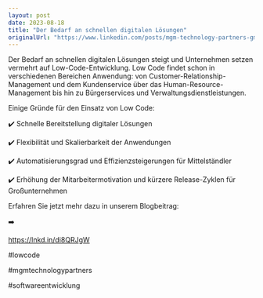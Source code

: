 ```yaml
---
layout: post
date: 2023-08-18
title: "Der Bedarf an schnellen digitalen Lösungen"
originalUrl: "https://www.linkedin.com/posts/mgm-technology-partners-gmbh_low-code-gewinnt-an-bedeutung-in-deutschen-activity-7093508432711847936-mEaM?utm_source=share&utm_medium=member_desktop"
---
```


Der Bedarf an schnellen digitalen Lösungen steigt und Unternehmen setzen vermehrt auf Low-Code-Entwicklung. Low Code findet schon in verschiedenen Bereichen Anwendung: von Customer-Relationship-Management und dem Kundenservice über das Human-Resource-Management bis hin zu Bürgerservices und Verwaltungsdienstleistungen.

Einige Gründe für den Einsatz von Low Code:

✔️ Schnelle Bereitstellung digitaler Lösungen

✔️ Flexibilität und Skalierbarkeit der Anwendungen

✔️ Automatisierungsgrad und Effizienzsteigerungen für Mittelständler

✔️ Erhöhung der Mitarbeitermotivation und kürzere Release-Zyklen für Großunternehmen

Erfahren Sie jetzt mehr dazu in unserem Blogbeitrag:

➡️

https://lnkd.in/di8QRJgW

#lowcode

#mgmtechnologypartners

#softwareentwicklung